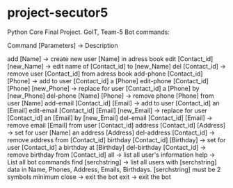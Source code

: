 # project-secutor5
Python Core Final Project. GoIT, Team-5
Bot commands: 

Command [Parameters] -> Description

add [Name] -> create new user [Name] in adress book
edit [Contact_id] [new_Name] -> edit name of [Contact_id] to [new_Name]
del [Contact_id] -> remove user [Contact_id] from adress book
add-phone [Contact_id] [Phone] -> add to user [Contact_id] a [Phone]
edit-phone [Contact_id] [Phone] [new_Phone] -> replace for user [Contact_id] a [Phone] by [new_Phone]
del-phone [Name] [Phone] -> remove phone [Phone] from user [Name]
add-email [Contact_id] [Email] -> add to user [Contact_id] an [Email]
edit-email [Contact_id] [Email] [new_Email] -> replace for user [Contact_id] an [Email] by [new_Email]
del-email [Contact_id] [Email] -> remove email [Email] from user [Contact_id]
address [Contact_id] [Address] -> set for user [Name] an address [Address]
del-address [Contact_id] -> remove address from [Contact_id]
birthday [Contact_id] [Birthday] -> set for user [Contact_id] a birthday at [Birthday]
del-birthday [Contact_id] -> remove birthday from [Contact_id]
all -> list all user's information
help -> List all bot commands
find [serchstring] -> list all users with [serchstring] data in Name, Phones, Address, Emails, Birthdays. [serchstring] must be 2 symbols minimum
close -> exit the bot
exit -> exit the bot
